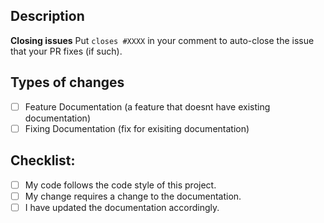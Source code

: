 <!--- Provide a general summary of your changes in the Title above -->

## Description

<!--- Describe your changes in detail or link to a relevant issue -->

**Closing issues**
Put `closes #XXXX` in your comment to auto-close the issue that your PR fixes (if such).

## Types of changes

<!--- What types of changes does your code introduce? Put an `x` in all the boxes that apply: -->

- [ ] Feature Documentation (a feature that doesnt have existing documentation)
- [ ] Fixing Documentation (fix for exisiting documentation)

## Checklist:

<!--- Go over all the following points, and put an `x` in all the boxes that apply. -->
<!--- If you're unsure about any of these, don't hesitate to ask. We're here to help! -->

- [ ] My code follows the code style of this project.
- [ ] My change requires a change to the documentation.
- [ ] I have updated the documentation accordingly.
